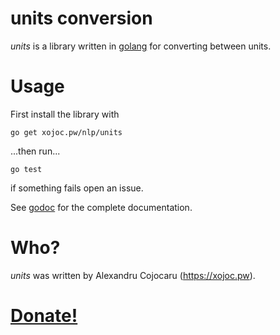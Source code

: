 # units conversion
*units* is a library written in [golang](https://golang.org) for converting between units.

# Usage
First install the library with
```
go get xojoc.pw/nlp/units
```

...then run...

````
go test
``````

if something fails open an issue.

See [godoc](https://godoc.org/xojoc.pw/nlp/units) for the complete documentation.

# Who?
*units* was written by Alexandru Cojocaru (https://xojoc.pw).

# [Donate!](https://liberapay.com/xojoc)
